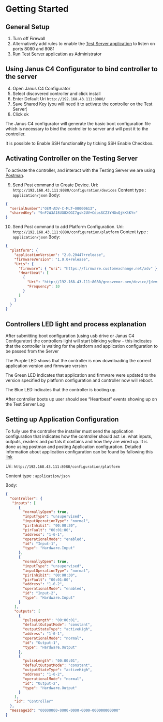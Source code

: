 # Getting Started
## General Setup
1.	Turn off Firewall
2.	Alternatively add rules to enable the [Test Server application](https://github.com/GrosvenorTechnology/OemAccessTestServer)  to listen on ports 8080 and 8081
3.	Run [Test Server application](https://github.com/GrosvenorTechnology/OemAccessTestServer)  as Administrator

## Using Janus C4 Configurator to bind controller to the server
4.	Open Janus C4 Configurator
5.	Select discovered controller and click install
6.	Enter Default Uri ```http://192.168.43.111:8080/```
7.	Save Shared Key (you will need it to activate the controller on the Test Server)
8.	Click ok

The Janus C4 configurator will generate the basic boot configuration file which is necessary to bind the controller to server and will post it to the controller.

It is possible to Enable SSH functionality by ticking SSH Enable Checkbox.



## Activating Controller on the Testing Server
To activate the controller, and interact with the Testing Server we are using [Postman]( https://www.getpostman.com/). 

9.	Send Post command to Create Device. Uri: ```http://192.168.43.111:8080/configuration/devices``` Content type : ```application/json```  Body:

```json
{
  "serialNumber":"OEM-ADV-C-MLT~00000613",
  "sharedKey": "9nF2W3A18UG8XOGI7gsk2UV+CdpsSCZ3YHGvQjkKtKY="
}
```

10.	Send Post command to add Platform Configuration. Uri: ```http://192.168.43.111:8080/configuration/platform``` Content type : ```application/json```  Body:

```json
{
  "platform": {
    "applicationVersion": "2.0.20447+release",
    "firmwareVersion": "1.0.0+release",
    "Uris": {
      "firmware": { "uri": "https://firmware.customexchange.net/adv" },
      "Heartbeat": [
        {
          "Uri": "http://192.168.43.111:8080/grosvenor-oem/device/{deviceSerial}/heartbeat",
          "Frequency": 10
        }
      ]
    }
  }
}
```

## Controllers LED light and process explanation
After submitting boot configuration (using usb drive or Janus C4 Configurator) the controllers light will start blinking yellow – this indicates that the controller is waiting for the platform and application configuration to be passed from the Server

The Purple LED shows that the controller is now downloading the correct application version and firmware version

The Green LED indicates that application and firmware were updated to the version specified by platform configuration and controller now will reboot.

The Blue LED indicates that the controller is booting up.

After controller boots up user should see “Heartbeat” events showing up on the Test Server Log

## Setting up Application Configuration
To fully use the controller the installer must send the application configuration that indicates how the controller should act i.e. what inputs, outputs, readers and portals it contains and how they are wired up.
It is done using postman and posting Application configuration.  Detailed information about application configuration can be found by fallowing this [link]( https://github.com/GrosvenorTechnology/OemAccessApi/blob/master/documentation/ApplicationConfiguration/Overview.md) 

Uri: ```http://192.168.43.111:8080/configuration/platform``` 

Content type : ```application/json``` 

Body:

```json
{
  "controller": {
   "inputs": [
      {
        "normallyOpen": true,
        "inputType": "unsupervised",
        "inputOperationType": "normal",
        "pirInhibit": "00:00:30",
        "pirFault": "00:01:00",
        "address": "1-0-1",
        "operationalMode": "enabled",
        "id": "Input-1",
        "type": "Hardware.Input"
      },
      {
        "normallyOpen": true,
        "inputType": "unsupervised",
        "inputOperationType": "normal",
        "pirInhibit": "00:00:30",
        "pirFault": "00:01:00",
        "address": "1-0-2",
        "operationalMode": "enabled",
        "id": "Input-2",
        "type": "Hardware.Input"
      }
    ],
    "outputs": [
      {
        "pulseLength": "00:00:01",
        "defaultOutputMode": "constant",
        "outputStateType": "activeHigh",
        "address": "1-0-1",
        "operationalMode": "normal",
        "id": "Output-1",
        "type": "Hardware.Output"
      },
      {
        "pulseLength": "00:00:01",
        "defaultOutputMode": "constant",
        "outputStateType": "activeHigh",
        "address": "1-0-2",
        "operationalMode": "normal",
        "id": "Output-2",
        "type": "Hardware.Output"
      }
    ],
    "id": "Controller"
  },
  "messageId": "00000000-0000-0000-0000-000000000000"
}
```